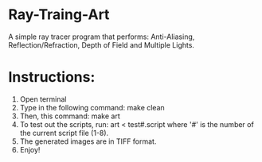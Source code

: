 # Ray-Traing-Art
A simple ray tracer program that performs: Anti-Aliasing, Reflection/Refraction, Depth of Field and Multiple Lights.
# Instructions:
1) Open terminal
2) Type in the following command: make clean
3) Then, this command: make art
4) To test out the scripts, run: art < test#.script where '#' is the number of the current script file (1-8).
5) The generated images are in TIFF format.
6) Enjoy!
